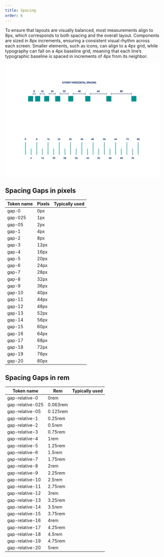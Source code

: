 ```yaml
---
title: Spacing
order: 6
---
```


To ensure that layouts are visually balanced, most measurements align to 8px, which corresponds to both spacing and the overall layout. Components are sized in 8px increments, ensuring a consistent visual rhythm across each screen.
Smaller elements, such as icons, can align to a 4px grid, while typography can fall on a 4px baseline grid, meaning that each line’s typographic baseline is spaced in increments of 4px from its neighbor.

![](../md_components/static/spacing1.png)
![](../md_components/static/8px_spacing.png)


## Spacing Gaps in pixels
| Token name         | Pixels           | Typically used | 
| ------------------ | ---------------- | -------------- |
| gap-0              | 0px              |                |
| gap-025            | 1px              |                |
| gap-05             | 2px              |                |
| gap-1              | 4px              |                |
| gap-2              | 8px              |                |
| gap-3              | 12px             |                |
| gap-4              | 16px             |                |
| gap-5              | 20px             |                |
| gap-6              | 24px             |                |
| gap-7              | 28px             |                |
| gap-8              | 32px             |                |
| gap-9              | 36px             |                |
| gap-10             | 40px             |                |
| gap-11             | 44px             |                |
| gap-12             | 48px             |                |
| gap-13             | 52px             |                |
| gap-14             | 56px             |                |
| gap-15             | 60px             |                |
| gap-16             | 64px             |                |
| gap-17             | 68px             |                |
| gap-18             | 72px             |                |
| gap-19             | 76px             |                |
| gap-20             | 80px             |                |


## Spacing Gaps in rem
| Token name                  | Rem          | Typically used | 
| --------------------------- | ------------ | -------------- |
| gap-relative-0              | 0rem         |                |
| gap-relative-025            | 0.063rem     |                |
| gap-relative-05             | 0.125rem     |                |
| gap-relative-1              | 0.25rem      |                |
| gap-relative-2              | 0.5rem       |                |
| gap-relative-3              | 0.75rem      |                |
| gap-relative-4              | 1rem         |                |
| gap-relative-5              | 1.25rem      |                |
| gap-relative-6              | 1.5rem       |                |
| gap-relative-7              | 1.75rem      |                |
| gap-relative-8              | 2rem         |                |
| gap-relative-9              | 2.25rem      |                |
| gap-relative-10             | 2.5rem       |                |
| gap-relative-11             | 2.75rem      |                |
| gap-relative-12             | 3rem         |                |
| gap-relative-13             | 3.25rem      |                |
| gap-relative-14             | 3.5rem       |                |
| gap-relative-15             | 3.75rem      |                |
| gap-relative-16             | 4rem         |                |
| gap-relative-17             | 4.25rem      |                |
| gap-relative-18             | 4.5rem       |                |
| gap-relative-19             | 4.75rem      |                |
| gap-relative-20             | 5rem         |                |


